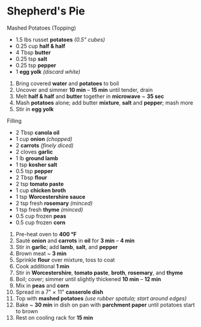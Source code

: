 # Shepherd's Pie

Mashed Potatoes (Topping)
- 1.5 lbs russet **potatoes** *(0.5" cubes)*
- 0.25 cup **half & half**
- 4 Tbsp **butter**
- 0.25 tsp **salt**
- 0.25 tsp **pepper**
- 1 **egg yolk** *(discard white)*

1. Bring covered **water** and **potatoes** to boil
1. Uncover and simmer **10 min** – **15 min** until tender, drain
1. Melt **half & half** and **butter** together in **microwave** ~ **35 sec**
1. Mash **potatoes** alone; add butter **mixture**, **salt** and **pepper**; mash more
1. Stir in **egg yolk**

Filling
- 2 Tbsp **canola oil**
- 1 cup **onion** *(chopped)*
- 2 **carrots** *(finely diced)*
- 2 cloves **garlic**
- 1 lb **ground lamb**
- 1 tsp **kosher salt**
- 0.5 tsp **pepper**
- 2 Tbsp **flour**
- 2 tsp **tomato paste**
- 1 cup **chicken broth**
- 1 tsp **Worcestershire sauce**
- 2 tsp fresh **rosemary** *(minced)*
- 1 tsp fresh **thyme** *(minced)*
- 0.5 cup frozen **peas**
- 0.5 cup frozen **corn**

1. Pre-heat oven to **400 °F**
1. Sauté **onion** and **carrots** in **oil** for **3 min** – **4 min**
1. Stir in **garlic**; add **lamb**, **salt**, and **pepper**
1. Brown meat ~ **3 min**
1. Sprinkle **flour** over mixture, toss to coat
1. Cook additional **1 min**
1. Stir in **Worcestershire**, **tomato paste**, **broth**, **rosemary**, and **thyme**
1. Boil; cover; simmer until slightly thickened **10 min** – **12 min**
1. Mix in **peas** and **corn**
1. Spread in a 7" × 11" **casserole dish**
1. Top with **mashed potatoes** *(use rubber spatula; start around edges)*
1. Bake ~ **30 min** in dish on pan with **parchment paper** until potatoes start to brown
1. Rest on cooling rack for **15 min**
